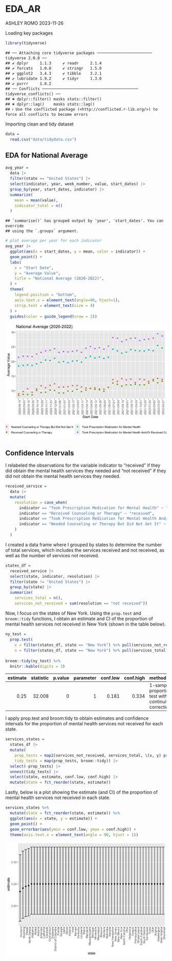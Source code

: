 EDA_AR
================
ASHLEY ROMO
2023-11-26

Loading key packages

``` r
library(tidyverse)
```

    ## ── Attaching core tidyverse packages ──────────────────────── tidyverse 2.0.0 ──
    ## ✔ dplyr     1.1.3     ✔ readr     2.1.4
    ## ✔ forcats   1.0.0     ✔ stringr   1.5.0
    ## ✔ ggplot2   3.4.3     ✔ tibble    3.2.1
    ## ✔ lubridate 1.9.2     ✔ tidyr     1.3.0
    ## ✔ purrr     1.0.2     
    ## ── Conflicts ────────────────────────────────────────── tidyverse_conflicts() ──
    ## ✖ dplyr::filter() masks stats::filter()
    ## ✖ dplyr::lag()    masks stats::lag()
    ## ℹ Use the conflicted package (<http://conflicted.r-lib.org/>) to force all conflicts to become errors

Importing clean and tidy dataset

``` r
data = 
  read.csv("data/tidydata.csv")
```

## EDA for National Average

``` r
avg_year =
  data |> 
  filter(state == "United States") |> 
  select(indicator, year, week_number, value, start_dates) |> 
  group_by(year, start_dates, indicator) |> 
  summarize(
    mean = mean(value),
    indicator_total = n()
  )
```

    ## `summarise()` has grouped output by 'year', 'start_dates'. You can override
    ## using the `.groups` argument.

``` r
# plot average per year for each indicator
avg_year |> 
  ggplot(aes(x = start_dates, y = mean, color = indicator)) +
  geom_point() +
  labs(
    x = "Start Date",
    y = "Average Value",
    title = "National Average (2020-2022)",
  ) +
  theme(
    legend.position = "bottom",
    axis.text.x = element_text(angle=90, hjust=1),
    strip.text = element_text(size = 4)
  ) +
  guides(color = guide_legend(nrow = 2))
```

![](EDA_AR_files/figure-gfm/unnamed-chunk-3-1.png)<!-- -->

## Confidence Intervals

I relabeled the observations for the variable indicator to “received” if
they did obtain the mental health services they needed and “not
received” if they did not obtain the mental health services they needed.

``` r
received_service = 
  data |> 
  mutate(
    resolution = case_when(
      indicator == "Took Prescription Medication for Mental Health" ~ "received",
      indicator == "Received Counseling or Therapy" ~ "received",
      indicator == "Took Prescription Medication for Mental Health And/Or Received Counseling or Therapy" ~ "received",
      indicator == "Needed Counseling or Therapy But Did Not Get It" ~ "not received"
    )
  )
```

I created a data frame where I grouped by states to determine the number
of total services, which includes the services received and not
received, as well as the number of services not received.

``` r
states_df =
  received_service |> 
  select(state, indicator, resolution) |> 
  filter(state != "United States") |> 
  group_by(state) |> 
  summarize(
    services_total = n(),
    services_not_received = sum(resolution == "not received"))
```

Now, I focus on the states of New York. Using the `prop.test` and
`broom::tidy` functions, I obtain an estimate and CI of the proportion
of mental health services not received in New York (shown in the table
below).

``` r
ny_test = 
  prop.test(
    x = filter(states_df, state == "New York") %>% pull(services_not_received),
    n = filter(states_df, state == "New York") %>% pull(services_total)) 

broom::tidy(ny_test) %>% 
  knitr::kable(digits = 3)
```

| estimate | statistic | p.value | parameter | conf.low | conf.high | method                                               | alternative |
|---------:|----------:|--------:|----------:|---------:|----------:|:-----------------------------------------------------|:------------|
|     0.25 |    32.008 |       0 |         1 |    0.181 |     0.334 | 1-sample proportions test with continuity correction | two.sided   |

I apply prop.test and broom:tidy to obtain estimates and confidence
intervals for the proportion of mental health services not received for
each state.

``` r
services_states =
  states_df |> 
  mutate(
    prop_tests = map2(services_not_received, services_total, \(x, y) prop.test(x = x, n = y)),
    tidy_tests = map(prop_tests, broom::tidy)) |> 
  select(-prop_tests) |> 
  unnest(tidy_tests) |> 
  select(state, estimate, conf.low, conf.high) |> 
  mutate(state = fct_reorder(state, estimate))
```

Lastly, below is a plot showing the estimate (and CI) of the proportion
of mental health services not received in each state.

``` r
services_states %>% 
  mutate(state = fct_reorder(state, estimate)) %>% 
  ggplot(aes(x = state, y = estimate)) + 
  geom_point() + 
  geom_errorbar(aes(ymin = conf.low, ymax = conf.high)) + 
  theme(axis.text.x = element_text(angle = 90, hjust = 1))
```

![](EDA_AR_files/figure-gfm/unnamed-chunk-8-1.png)<!-- -->

